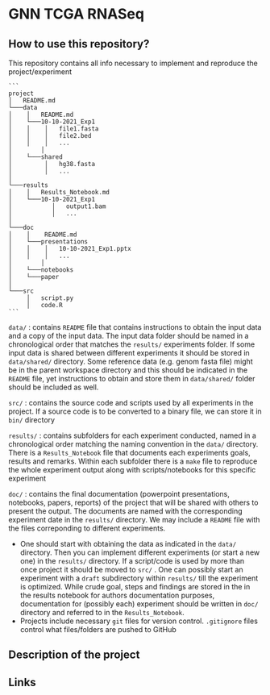 # GNN TCGA RNASeq



## How to use this repository?

This repository contains all info necessary to implement and reproduce the project/experiment

````
```
project
│   README.md
└───data
│    │   README.md
│    └───10-10-2021_Exp1
│    │    │   file1.fasta
│    │    │   file2.bed
│    │    │   ...
│		 │
│    └───shared
│      	  │   hg38.fasta
│         │   ...
│   
└───results
│    │   Results_Notebook.md
│    └───10-10-2021_Exp1
│   	    │   output1.bam
│   	    │   ...
│
└───doc
│    │    README.md
│    └───presentations
│    │    │   10-10-2021_Exp1.pptx
│ 	 │    │   ...
│		 │
│    └───notebooks
│    └───paper
│
└───src
     │   script.py
     │   code.R
```
````

`data/` : contains `README` file that contains instructions to obtain the input data and a copy of the input data. The input data folder should be named in a chronological order that matches the `results/` experiments folder. If some input data is shared between different experiments it should be stored in `data/shared/` directory. Some reference data (e.g. genom fasta file) might be in the parent workspace directory and this should be indicated in the `README` file, yet instructions to obtain and store them in `data/shared/` folder should be included as well.

`src/` : contains the source code and scripts used by all experiments in the project. If a source code is to be converted to a binary file, we can store it in `bin/` directory

`results/` : contains subfolders for each experiment conducted, named in a chronological order matching the naming convention in the `data/` directory. There is a `Results_Notebook` file that documents each experiments goals, results and remarks. Within each subfolder there is a `make` file to reproduce the whole experiment output along with scripts/notebooks for this specific experiment

`doc/` : contains the final documentation (powerpoint presentations, notebooks, papers, reports) of the project that will be shared with others to present the output. The documents are named with the corresponding experiment date in the `results/` directory. We may include a `README` file with the files correponding to different experiments.

* One should start with obtaining the data as indicated in the `data/` directory. Then you can implement different experiments (or start a new one) in the `results/` directory. If a script/code is used by more than once project it should be moved to `src/` . One can possibly start an experiment with a `draft` subdirectory within `results/` till the experiment is optimized. While crude goal, steps and findings are stored in the in the results notebook for authors documentation purposes, documentation for (possibly each) experiment should be written in `doc/` directory and referred to in the `Results_Notebook`. 
* Projects include necessary `git` files for version control. `.gitignore` files control what files/folders are pushed to GitHub



## Description of the project



## Links







